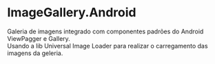ImageGallery.Android
====================

Galeria de imagens integrado com componentes padrões do Android ViewPagger e Gallery.<br>
Usando a lib Universal Image Loader para realizar o carregamento das imagens da geleria.
